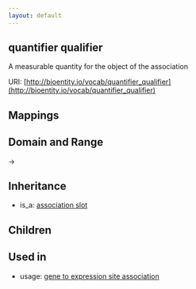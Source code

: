 ```yaml
---
layout: default
---
```


## quantifier qualifier


A measurable quantity for the object of the association

URI: [http://bioentity.io/vocab/quantifier_qualifier](http://bioentity.io/vocab/quantifier_qualifier)
## Mappings


## Domain and Range

 -> 

## Inheritance

 *  is_a: [association slot](association_slot.html)

## Children


## Used in

 *  usage: [gene to expression site association](GeneToExpressionSiteAssociation.html)
